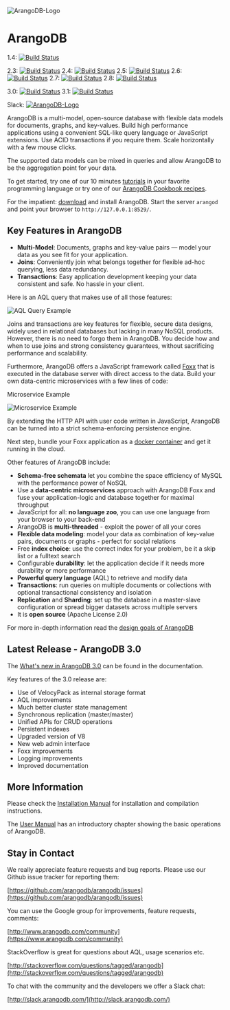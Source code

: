 ![ArangoDB-Logo](https://docs.arangodb.com/assets/arangodb_logo_2016_inverted.png)

ArangoDB
========

1.4: [![Build Status](https://secure.travis-ci.org/arangodb/arangodb.png?branch=1.4)](http://travis-ci.org/arangodb/arangodb)

2.3: [![Build Status](https://secure.travis-ci.org/arangodb/arangodb.png?branch=2.3)](http://travis-ci.org/arangodb/arangodb)
2.4: [![Build Status](https://secure.travis-ci.org/arangodb/arangodb.png?branch=2.4)](http://travis-ci.org/arangodb/arangodb)
2.5: [![Build Status](https://secure.travis-ci.org/arangodb/arangodb.png?branch=2.5)](http://travis-ci.org/arangodb/arangodb)
2.6: [![Build Status](https://secure.travis-ci.org/arangodb/arangodb.png?branch=2.6)](http://travis-ci.org/arangodb/arangodb)
2.7: [![Build Status](https://secure.travis-ci.org/arangodb/arangodb.png?branch=2.7)](http://travis-ci.org/arangodb/arangodb)
2.8: [![Build Status](https://secure.travis-ci.org/arangodb/arangodb.png?branch=2.8)](http://travis-ci.org/arangodb/arangodb)

3.0: [![Build Status](https://secure.travis-ci.org/arangodb/arangodb.png?branch=3.0)](http://travis-ci.org/arangodb/arangodb)
3.1: [![Build Status](https://secure.travis-ci.org/arangodb/arangodb.png?branch=3.1)](http://travis-ci.org/arangodb/arangodb)

Slack: [![ArangoDB-Logo](https://slack.arangodb.com/badge.svg)](https://slack.arangodb.com)

ArangoDB is a multi-model, open-source database with flexible data models for
documents, graphs, and key-values. Build high performance applications using a
convenient SQL-like query language or JavaScript extensions. Use ACID
transactions if you require them. Scale horizontally with a few mouse clicks.

The supported data models can be mixed in queries and allow ArangoDB to be the
aggregation point for your data.

To get started, try one of our 10 minutes [tutorials](https://www.arangodb.com/tutorials)
in your favorite programming language or try one of our [ArangoDB Cookbook recipes](https://docs.arangodb.com/cookbook).

For the impatient: [download](https://www.arangodb.com/download) and install
ArangoDB. Start the server `arangod` and point your browser to `http://127.0.0.1:8529/`.

Key Features in ArangoDB
------------------------

- **Multi-Model**: Documents, graphs and key-value pairs — model your data as
  you see fit for your application.
- **Joins**: Conveniently join what belongs together for flexible ad-hoc
  querying, less data redundancy.
- **Transactions**: Easy application development keeping your data consistent
  and safe. No hassle in your client.

Here is an AQL query that makes use of all those features:

![AQL Query Example](https://docs.arangodb.com/assets/aql_query_with_traversal.png)

Joins and transactions are key features for flexible, secure data designs,
widely used in relational databases but lacking in many NoSQL products. However,
there is no need to forgo them in ArangoDB. You decide how and when to use joins
and strong consistency guarantees, without sacrificing performance and scalability. 

Furthermore, ArangoDB offers a JavaScript framework called [Foxx](https://www.arangodb.com/foxx)
that is executed in the database server with direct access to the data. Build your
own data-centric microservices with a few lines of code:

Microservice Example

![Microservice Example](https://www.arangodb.com/wp-content/uploads/2015/03/microservice.png)

By extending the HTTP API with user code written in JavaScript, ArangoDB can be
turned into a strict schema-enforcing persistence engine.

Next step, bundle your Foxx application as a [docker container](https://docs.arangodb.com/cookbook/Cloud/NodeJsDocker.html)
and get it running in the cloud.

Other features of ArangoDB include:

- **Schema-free schemata** let you combine the space efficiency of MySQL with the
  performance power of NoSQL
- Use a **data-centric microservices** approach with ArangoDB Foxx and fuse your
  application-logic and database together for maximal throughput
- JavaScript for all: **no language zoo**, you can use one language from your
  browser to your back-end
- ArangoDB is **multi-threaded** - exploit the power of all your cores
- **Flexible data modeling**: model your data as combination of key-value pairs,
  documents or graphs - perfect for social relations
- Free **index choice**: use the correct index for your problem, be it a skip
  list or a fulltext search
- Configurable **durability**: let the application decide if it needs more
  durability or more performance
- **Powerful query language** (AQL) to retrieve and modify data 
- **Transactions**: run queries on multiple documents or collections with
  optional transactional consistency and isolation
- **Replication** and **Sharding**: set up the database in a master-slave
  configuration or spread bigger datasets across multiple servers
- It is **open source** (Apache License 2.0)

For more in-depth information read the [design goals of ArangoDB](https://www.arangodb.com/2012/03/07/avocadodbs-design-objectives)


Latest Release - ArangoDB 3.0
-----------------------------

The [What's new in ArangoDB 3.0](https://docs.arangodb.com/3.0/Manual/ReleaseNotes/NewFeatures30.html) can be found in the documentation.

Key features of the 3.0 release are:

- Use of VelocyPack as internal storage format
- AQL improvements
- Much better cluster state management
- Synchronous replication (master/master)
- Unified APIs for CRUD operations
- Persistent indexes
- Upgraded version of V8
- New web admin interface
- Foxx improvements
- Logging improvements
- Improved documentation

More Information
----------------

Please check the [Installation Manual](https://docs.arangodb.com/latest/Manual/GettingStarted/Installing/)
for installation and compilation instructions.

The [User Manual](https://docs.arangodb.com/latest/Manual/GettingStarted/) has an
introductory chapter showing the basic operations of ArangoDB.


Stay in Contact
---------------

We really appreciate feature requests and bug reports. Please use our Github
issue tracker for reporting them:

[https://github.com/arangodb/arangodb/issues](https://github.com/arangodb/arangodb/issues)

You can use the Google group for improvements, feature requests, comments:

[http://www.arangodb.com/community](https://www.arangodb.com/community)

StackOverflow is great for questions about AQL, usage scenarios etc.

[http://stackoverflow.com/questions/tagged/arangodb](http://stackoverflow.com/questions/tagged/arangodb)

To chat with the community and the developers we offer a Slack chat:

[http://slack.arangodb.com/](http://slack.arangodb.com/)
